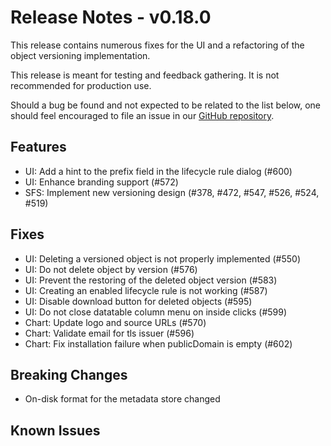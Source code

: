 # Release Notes - v0.18.0

This release contains numerous fixes for the UI and a refactoring of the object
versioning implementation. 

This release is meant for testing and feedback gathering. It is not recommended
for production use.

Should a bug be found and not expected to be related to the list below, one
should feel encouraged to file an issue in our
[GitHub repository](https://github.com/aquarist-labs/s3gw/issues/new/choose).

## Features

- UI: Add a hint to the prefix field in the lifecycle rule dialog (#600)
- UI: Enhance branding support (#572)
- SFS: Implement new versioning design (#378, #472, #547, #526, #524, #519)

## Fixes

- UI: Deleting a versioned object is not properly implemented (#550)
- UI: Do not delete object by version (#576)
- UI: Prevent the restoring of the deleted object version (#583)
- UI: Creating an enabled lifecycle rule is not working (#587)
- UI: Disable download button for deleted objects (#595)
- UI: Do not close datatable column menu on inside clicks (#599)
- Chart: Update logo and source URLs (#570)
- Chart: Validate email for tls issuer (#596)
- Chart: Fix installation failure when publicDomain is empty (#602)

## Breaking Changes

- On-disk format for the metadata store changed

## Known Issues
